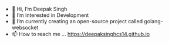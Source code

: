 - 👋 Hi, I’m Deepak Singh
- 👀 I’m interested in Development
- 🌱 I’m currently creating an open-source project called golang-websocket
- 📫 How to reach me ... https://deepaksinghcs14.github.io

<!---
deepaksinghcs14/deepaksinghcs14 is a ✨ special ✨ repository because its `README.md` (this file) appears on your GitHub profile.
You can click the Preview link to take a look at your changes.
--->
